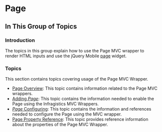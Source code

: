 ﻿<!--
|metadata|
{
    "fileName": "page",
    "controlName": "Page",
    "tags": ["Getting Started","Layouts","MVC"]
}
|metadata|
-->

# Page

## In This Group of Topics
### Introduction

The topics in this group explain how to use the Page MVC wrapper to render HTML inputs and use the jQuery Mobile [page](http://jquerymobile.com/demos/1.1.1/docs/pages/index.html) widget.

### Topics

This section contains topics covering usage of the Page MVC Wrapper.

- [Page Overview](Page-Overview.html): This topic contains information related to the Page MVC wrappers.
- [Adding *Page*](Adding-Page.html): This topic contains the information needed to enable the Page using the Infragistics MVC Wrappers.
- [*Page* Configuring](Page-Configuring.html): This topic contains the information and references needed to configure the Page using the MVC wrapper.
- [Page Property Reference](Page-Property-Reference.html): This topic provides reference information about the properties of the Page MVC Wrapper.





 

 


